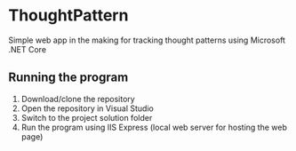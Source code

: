 # ThoughtPattern
Simple web app in the making for tracking thought patterns using Microsoft .NET Core

## Running the program

1. Download/clone the repository
2. Open the repository in Visual Studio
3. Switch to the project solution folder
4. Run the program using IIS Express (local web server for hosting the web page)  

